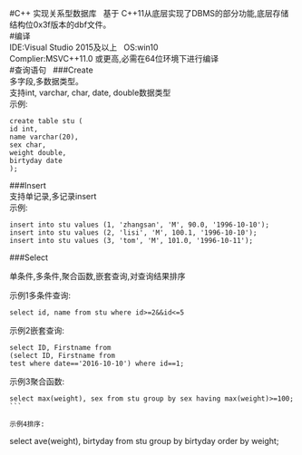 #C++ 实现关系型数据库   
基于 C++11从底层实现了DBMS的部分功能,底层存储结构位0x3f版本的dbf文件。   
#编译   
IDE:Visual Studio 2015及以上   
OS:win10   
Complier:MSVC++11.0 或更高,必需在64位环境下进行编译   
#查询语句   
###Create   
多字段,多数据类型。   
支持int, varchar, char, date, double数据类型   
示例:   
```
create table stu (
id int,
name varchar(20),
sex char,
weight double,
birtyday date
);
```
###Insert   
支持单记录,多记录insert   
示例:
```
insert into stu values (1, 'zhangsan', 'M', 90.0, '1996-10-10');
insert into stu values (2, 'lisi', 'M', 100.1, '1996-10-10');
insert into stu values (3, 'tom', 'M', 101.0, '1996-10-11');
```
###Select   

单条件,多条件,聚合函数,嵌套查询,对查询结果排序   

示例1多条件查询:
```
select id, name from stu where id>=2&&id<=5
```   

示例2嵌套查询:
```
select ID, Firstname from
(select ID, Firstname from
test where date=='2016-10-10') where id==1;
```   

示例3聚合函数:   
```
select max(weight), sex from stu group by sex having max(weight)>=100;
```   

示例4排序:
```
select ave(weight), birtyday from stu group by birtyday order by weight;
```
